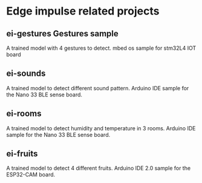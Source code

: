 # Edge impulse related projects
## ei-gestures Gestures sample 
A trained model with 4 gestures to detect.
mbed os sample for stm32L4 IOT board
## ei-sounds
A trained model to detect different sound pattern.
Arduino IDE sample for the Nano 33 BLE sense board.
## ei-rooms
A trained model to detect humidity and temperature in 3 rooms.
Arduino IDE sample for the Nano 33 BLE sense board.
## ei-fruits
A trained model to detect 4 different fruits.
Arduino IDE 2.0 sample for the ESP32-CAM board.
